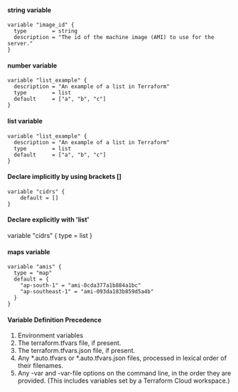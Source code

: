 #### string variable
```
variable "image_id" {
  type        = string
  description = "The id of the machine image (AMI) to use for the server."
}
```

#### number variable
```
variable "list_example" {
  description = "An example of a list in Terraform"
  type        = list
  default     = ["a", "b", "c"]
}
```
#### list variable
```
variable "list_example" {
  description = "An example of a list in Terraform"
  type        = list
  default     = ["a", "b", "c"]
}
```
#### Declare implicitly by using brackets []
```
variable "cidrs" { 
    default = [] 
}
```
#### Declare explicitly with 'list'
variable "cidrs" { 
    type = list 
}

#### maps variable
```
variable "amis" {
  type = "map"
  default = {
    "ap-south-1" = "ami-0cda377a1b884a1bc"
    "ap-southeast-1" = "ami-093da183b859d5a4b"
  }
}
```
#### Variable Definition Precedence
1. Environment variables
2. The terraform.tfvars file, if present.
3. The terraform.tfvars.json file, if present.
4. Any *.auto.tfvars or *.auto.tfvars.json files, processed in lexical order of their filenames.
5. Any -var and -var-file options on the command line, in the order they are provided. (This includes variables set by a Terraform Cloud workspace.)